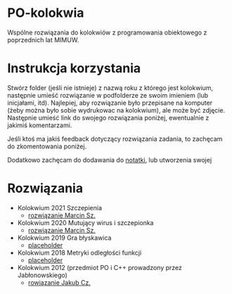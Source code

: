 # PO-kolokwia
Wspólne rozwiązania do kolokwiów z programowania obiektowego z poprzednich lat MIMUW.

# Instrukcja korzystania
Stwórz folder (jeśli nie istnieje) z nazwą roku z którego jest kolokwium, następnie umieść rozwiązanie w podfolderze ze swoim imieniem (lub inicjałami, itd). Najlepiej, aby rozwiązanie było przepisane na komputer (żeby można było sobie wydrukowac na kolokwium), ale może być zdjęcie. Następnie umieść link do swojego rozwiązania poniżej, ewentualnie z jakimiś komentarzami.

Jeśli ktoś ma jakiś feedback dotyczący rozwiązania zadania, to zachęcam do zkomentowania poniżej.

Dodatkowo zachęcam do dodawania do [notatki](/notatki/notatka.md), lub utworzenia swojej

# Rozwiązania
- Kolokwium 2021 Szczepienia
  - [rozwiązanie Marcin Sz.](/2021/ms/)
- Kolokwium 2020 Mutujący wirus i szczepionka
  - [rozwiązanie Marcin Sz.](/2020/ms/)
- Kolokwium 2019 Gra błyskawica
  - [placeholder](/LICENSE)
- Kolokwium 2018 Metryki odległości funkcji
  - [placeholder](/LICENSE)
- Kolokwium 2012 (przedmiot PO i C++ prowadzony przez Jabłonowskiego)
  - [rowiązanie Jakub Cz.](/2012/jc/)
